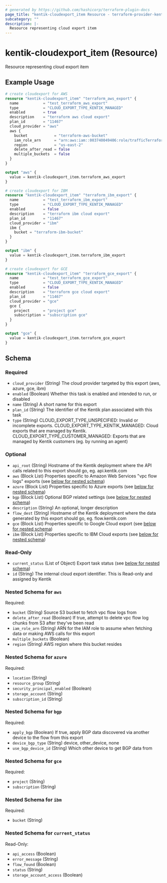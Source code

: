 ```yaml
---
# generated by https://github.com/hashicorp/terraform-plugin-docs
page_title: "kentik-cloudexport_item Resource - terraform-provider-kentik-cloudexport"
subcategory: ""
description: |-
  Resource representing cloud export item
---
```


# kentik-cloudexport_item (Resource)

Resource representing cloud export item

## Example Usage

```terraform
# create cloudexport for AWS
resource "kentik-cloudexport_item" "terraform_aws_export" {
  name           = "test_terraform_aws_export"
  type           = "CLOUD_EXPORT_TYPE_KENTIK_MANAGED"
  enabled        = true
  description    = "terraform aws cloud export"
  plan_id        = "11467"
  cloud_provider = "aws"
  aws {
    bucket            = "terraform-aws-bucket"
    iam_role_arn      = "arn:aws:iam::003740049406:role/trafficTerraformIngestRole"
    region            = "us-east-2"
    delete_after_read = false
    multiple_buckets  = false
  }
}

output "aws" {
  value = kentik-cloudexport_item.terraform_aws_export
}

# create cloudexport for IBM
resource "kentik-cloudexport_item" "terraform_ibm_export" {
  name           = "test_terraform_ibm_export"
  type           = "CLOUD_EXPORT_TYPE_KENTIK_MANAGED"
  enabled        = false
  description    = "terraform ibm cloud export"
  plan_id        = "11467"
  cloud_provider = "ibm"
  ibm {
    bucket = "terraform-ibm-bucket"
  }
}

output "ibm" {
  value = kentik-cloudexport_item.terraform_ibm_export
}

# create cloudexport for GCE
resource "kentik-cloudexport_item" "terraform_gce_export" {
  name           = "test_terraform_gce_export"
  type           = "CLOUD_EXPORT_TYPE_KENTIK_MANAGED"
  enabled        = false
  description    = "terraform gce cloud export"
  plan_id        = "11467"
  cloud_provider = "gce"
  gce {
    project      = "project gce"
    subscription = "subscription gce"
  }
}

output "gce" {
  value = kentik-cloudexport_item.terraform_gce_export
}
```

<!-- schema generated by tfplugindocs -->
## Schema

### Required

- `cloud_provider` (String) The cloud provider targeted by this export (aws, azure, gce, ibm)
- `enabled` (Boolean) Whether this task is enabled and intended to run, or disabled
- `name` (String) A short name for this export
- `plan_id` (String) The identifier of the Kentik plan associated with this task
- `type` (String) CLOUD_EXPORT_TYPE_UNSPECIFIED: Invalid or incomplete exports. CLOUD_EXPORT_TYPE_KENTIK_MANAGED: Cloud exports that are managed by Kentik. CLOUD_EXPORT_TYPE_CUSTOMER_MANAGED: Exports that are managed by Kentik customers (eg. by running an agent)

### Optional

- `api_root` (String) Hostname of the Kentik deployment where the API calls related to this export should go, eg. api.kentik.com
- `aws` (Block List) Properties specific to Amazon Web Services "vpc flow logs" exports (see [below for nested schema](#nestedblock--aws))
- `azure` (Block List) Properties specific to Azure exports (see [below for nested schema](#nestedblock--azure))
- `bgp` (Block List) Optional BGP related settings (see [below for nested schema](#nestedblock--bgp))
- `description` (String) An optional, longer description
- `flow_dest` (String) Hostname of the Kentik deployment where the data generated by this export should go, eg. flow.kentik.com
- `gce` (Block List) Properties specific to Google Cloud export (see [below for nested schema](#nestedblock--gce))
- `ibm` (Block List) Properties specific to IBM Cloud exports (see [below for nested schema](#nestedblock--ibm))

### Read-Only

- `current_status` (List of Object) Export task status (see [below for nested schema](#nestedatt--current_status))
- `id` (String) The internal cloud export identifier. This is Read-only and assigned by Kentik

<a id="nestedblock--aws"></a>
### Nested Schema for `aws`

Required:

- `bucket` (String) Source S3 bucket to fetch vpc flow logs from
- `delete_after_read` (Boolean) If true, attempt to delete vpc flow log chunks from S3 after they've been read
- `iam_role_arn` (String) ARN for the IAM role to assume when fetching data or making AWS calls for this export
- `multiple_buckets` (Boolean)
- `region` (String) AWS region where this bucket resides


<a id="nestedblock--azure"></a>
### Nested Schema for `azure`

Required:

- `location` (String)
- `resource_group` (String)
- `security_principal_enabled` (Boolean)
- `storage_account` (String)
- `subscription_id` (String)


<a id="nestedblock--bgp"></a>
### Nested Schema for `bgp`

Required:

- `apply_bgp` (Boolean) If true, apply BGP data discovered via another device to the flow from this export
- `device_bgp_type` (String) device, other_device, none
- `use_bgp_device_id` (String) Which other device to get BGP data from


<a id="nestedblock--gce"></a>
### Nested Schema for `gce`

Required:

- `project` (String)
- `subscription` (String)


<a id="nestedblock--ibm"></a>
### Nested Schema for `ibm`

Required:

- `bucket` (String)


<a id="nestedatt--current_status"></a>
### Nested Schema for `current_status`

Read-Only:

- `api_access` (Boolean)
- `error_message` (String)
- `flow_found` (Boolean)
- `status` (String)
- `storage_account_access` (Boolean)


